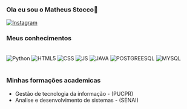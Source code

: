 ### Ola eu sou o Matheus Stocco👋

[![Instagram](https://img.shields.io/badge/Instagram-E4405F?style=for-the-badge&logo=instagram&logoColor=white)](https://www.instagram.com/stocco._/)

### Meus conhecimentos

<div style="display: inline)block"><br/>

<img align="center" alt="Python" src="https://img.shields.io/badge/Python-3776AB?style=for-the-badge&logo=python&logoColor=white"/>
<img align="center" alt="HTML5" src="https://img.shields.io/badge/HTML-239120?style=for-the-badge&logo=html5&logoColor=white"/>
<img align="center" alt="CSS" src="https://img.shields.io/badge/CSS-239120?&style=for-the-badge&logo=css3&logoColor=white"/>
<img align="center" alt="JS" src="https://img.shields.io/badge/JavaScript-F7DF1E?style=for-the-badge&logo=javascript&logoColor=black"/>
<img align="center" alt="JAVA" src="https://img.shields.io/badge/Java-ED8B00?style=for-the-badge&logo=openjdk&logoColor=white"/>
<img align="center" alt="POSTGREESQL" src="https://img.shields.io/badge/PostgreSQL-316192?style=for-the-badge&logo=postgresql&logoColor=white)"/>
<img align="center" alt="MYSQL" src="https://img.shields.io/badge/MySQL-00000F?style=for-the-badge&logo=mysql&logoColor=white)"/>

</div><br>

### Minhas formações academicas

-  Gestão de tecnologia da informação - (PUCPR)
-  Analise e desenvolvimento de sistemas - (SENAI)


